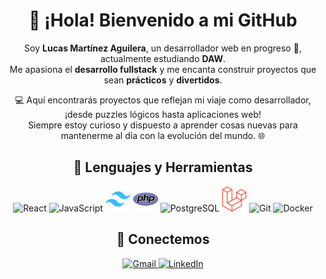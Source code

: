 <h1 align="center">👋 ¡Hola! Bienvenido a mi GitHub</h1>

<p align="center">
  Soy <strong>Lucas Martínez Aguilera</strong>, un desarrollador web en progreso 🚀, actualmente estudiando <strong>DAW</strong>.<br>
  Me apasiona el <strong>desarrollo fullstack</strong> y me encanta construir proyectos que sean <strong>prácticos</strong> y <strong>divertidos</strong>.
</p>

<p align="center">
  💻 Aquí encontrarás proyectos que reflejan mi viaje como desarrollador, ¡desde puzzles lógicos hasta aplicaciones web!<br>
  Siempre estoy curioso y dispuesto a aprender cosas nuevas para mantenerme al día con la evolución del mundo. 🌐
</p>

<h2 align="center">🧰 Lenguajes y Herramientas</h2>

<p align="center">
  <img alt="React" width="40px" src="https://cdn.jsdelivr.net/gh/devicons/devicon/icons/react/react-original.svg" />
  <img alt="JavaScript" width="40px" src="https://cdn.jsdelivr.net/gh/devicons/devicon/icons/javascript/javascript-plain.svg" />
  <img alt="Tailwind CSS" width="40px" src="https://github.com/devicons/devicon/blob/v2.16.0/icons/tailwindcss/tailwindcss-original.svg" />
  
  <img alt="PHP" width="40px" src="https://github.com/devicons/devicon/blob/v2.16.0/icons/php/php-original.svg" />
  <img alt="PostgreSQL" width="40px" src="https://cdn.jsdelivr.net/gh/devicons/devicon/icons/postgresql/postgresql-plain.svg" />
  <img alt="Laravel" width="40px" src="https://github.com/devicons/devicon/blob/v2.16.0/icons/laravel/laravel-original.svg" />
  
  <img alt="Git" width="40px" src="https://cdn.jsdelivr.net/gh/devicons/devicon/icons/git/git-original.svg" />
  <img alt="Docker" width="40px" src="https://cdn.jsdelivr.net/gh/devicons/devicon/icons/docker/docker-plain.svg" />
</p>

<h2 align="center">🔗 Conectemos</h2>

<p align="center">
  <a href="mailto:lucasmaragu@gmail.com" target="_blank">
    <img src="https://img.shields.io/badge/Gmail-D14836?style=for-the-badge&logo=gmail&logoColor=white" alt="Gmail" />
  </a>
  <a href="https://www.linkedin.com/in/lucasmaragu" target="_blank">
    <img src="https://img.shields.io/badge/LinkedIn-0077B5?style=for-the-badge&logo=linkedin&logoColor=white" alt="LinkedIn" />
  </a>
</p>
